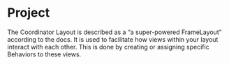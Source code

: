 # Project
The Coordinator Layout is described as a “a super-powered FrameLayout” according to the docs. It is used to facilitate how views within your layout interact with each other. This is done by creating or assigning specific Behaviors to these views.
